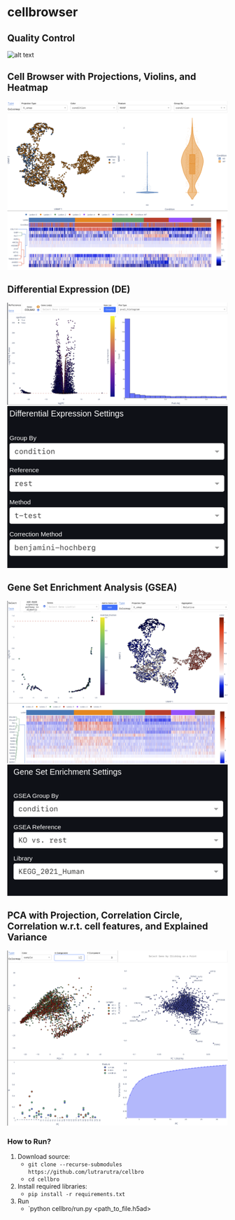 # cellbrowser

## Quality Control
![alt text](https://github.com/lutrarutra/scout/blob/main/figures/qc.png?raw=true)

## Cell Browser with Projections, Violins, and Heatmap
![alt text](https://github.com/lutrarutra/cellbro/blob/main/figures/cells.png?raw=true)

## Differential Expression (DE)
![alt text](https://github.com/lutrarutra/cellbro/blob/main/figures/de.png?raw=true)
![alt text](https://github.com/lutrarutra/cellbro/blob/main/figures/de_settings.png?raw=true)

## Gene Set Enrichment Analysis (GSEA)
![alt text](https://github.com/lutrarutra/cellbro/blob/main/figures/gsea.png?raw=true)
![alt text](https://github.com/lutrarutra/cellbro/blob/main/figures/gsea_settings.png?raw=true)

## PCA with Projection, Correlation Circle, Correlation w.r.t. cell features, and Explained Variance
![alt text](https://github.com/lutrarutra/cellbro/blob/main/figures/pca.png?raw=true)

### How to Run?
1. Download source:
    - `git clone --recurse-submodules https://github.com/lutrarutra/cellbro`
    - `cd cellbro`
2. Install required libraries:
    - `pip install -r requirements.txt`
3. Run
    - `python cellbro/run.py <path_to_file.h5ad>
